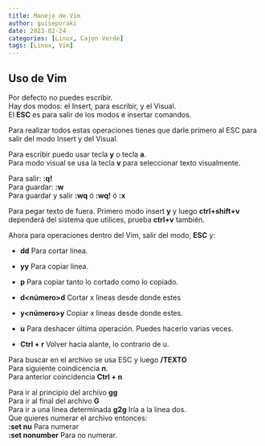 ```yaml
---
title: Manejo de Vim
author: guiseporaki
date: 2023-02-24
categories: [Linux, Cajon Verde]
tags: [Linux, Vim]
---
```

## Uso de Vim

Por defecto no puedes escribir.  
Hay dos modos: el Insert, para escribir, y el Visual.  
El **ESC** es para salir de los modos e insertar comandos.

Para realizar todos estas operaciones tienes que darle primero al ESC para salir  del modo Insert y del Visual.


Para escribir puedo usar tecla **y** o tecla **a**.  
Para modo visual se usa la tecla **v** para seleccionar texto visualmente.

Para salir: **:q!**  
Para guardar: **:w**  
Para guardar y salir **:wq** ó **:wq!** ó **:x**

Para pegar texto de fuera. Primero modo insert **y** y luego **ctrl+shift+v** dependerá del sistema que utilices, prueba **ctrl+v** también.

Ahora para operaciones dentro del Vim, salir del modo, **ESC** y:

+ **dd** Para cortar linea.
+ **yy** Para copiar linea.
+ **p** Para copiar tanto lo cortado como lo copiado.
+ **d<número>d** Cortar x lineas desde donde estes
+ **y<número>y** Copiar x lineas desde donde estes.

+ **u** Para deshacer última operación. Puedes hacerlo varias veces.
+ **Ctrl + r** Volver hacia alante, lo contrario de u.

Para buscar en el archivo se usa ESC y luego **/TEXTO**  
Para siguiente coindicencia **n**.  
Para anterior coincidencia **Ctrl + n**

Para ir al principio del archivo **gg**  
Para ir al final del archivo **G**  
Para ir a una linea determinada **g2g** Iría a la linea dos.  
Que quieres numerar el archivo entonces:  
**:set nu** Para numerar  
**:set nonumber** Para no numerar.



